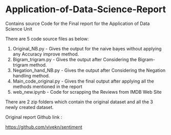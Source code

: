 # Application-of-Data-Science-Report
Contains source Code for the Final report for the Application of Data Science Unit


There are 5 code source files as below:
1) Original_NB.py - Gives the output for the naive bayes without applying any Accuracy improve method.
2) Bigram_trigram.py - Gives the output after Considering the Bigram-trigram method.
3) Negation_hand_NB.py - Gives the output after Considering the Negation handling  method.
4) Main_code_original.py - Gives the final output after applying all the methods mentioned in the report
5) web_new.ipynb - Code for scrapping the Reviews from IMDB Web Site

There are 2 zip folders which contain the original dataset and all the 3 newly created dataset.

Original report Github link :

https://github.com/vivekn/sentiment
